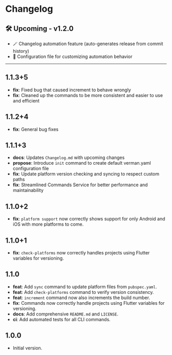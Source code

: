 
# Changelog

## 🛠️ Upcoming - v1.2.0
- 🪄 Changelog automation feature (auto-generates release from commit history)
- 🔧 Configuration file for customizing automation behavior
_____

## 1.1.3+5

- **fix**: Fixed bug that caused increment to behave wrongly
- **fix**: Cleaned up the commands to be more consistent and easier to use and efficient

## 1.1.2+4

- **fix**: General bug fixes

## 1.1.1+3

- **docs**: Updates `Changelog.md` with upcoming changes
- **propose**: Introduce `init` command to create default verman.yaml configuration file
- **fix**: Update platform version checking and syncing to respect custom paths
- **fix**: Streamlined Commands Service for better performance and maintainability

## 1.1.0+2

- **fix**: `platform support` now correctly shows support for only Android and iOS with more platforms to come.

## 1.1.0+1

- **fix**: `check-platforms` now correctly handles projects using Flutter variables for versioning.

## 1.1.0

- **feat**: Add `sync` command to update platform files from `pubspec.yaml`.
- **feat**: Add `check-platforms` command to verify version consistency.
- **feat**: `increment` command now also increments the build number.
- **fix**: Commands now correctly handle projects using Flutter variables for versioning.
- **docs**: Add comprehensive `README.md` and `LICENSE`.
- **ci**: Add automated tests for all CLI commands.

## 1.0.0

- Initial version.
